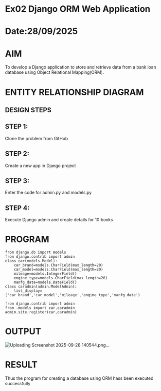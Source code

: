 # Ex02 Django ORM Web Application
# Date:28/09/2025
# AIM
To develop a Django application to store and retrieve data from a bank loan database using Object Relational Mapping(ORM).

# ENTITY RELATIONSHIP DIAGRAM
## DESIGN STEPS
## STEP 1:
Clone the problem from GitHub

## STEP 2:
Create a new app in Django project

## STEP 3:
Enter the code for admin.py and models.py

## STEP 4:
Execute Django admin and create details for 10 books

# PROGRAM
```
from django.db import models
from django.contrib import admin
class car(models.Model):
    car_brand=models.CharField(max_length=20)
    car_model=models.CharField(max_length=20)
    mileage=models.IntegerField()
    engine_type=models.CharField(max_length=20)
    manfg_date=models.DateField()
class caradmin(admin.ModelAdmin):
    list_display=('car_brand','car_model','mileage','engine_type','manfg_date')

from django.contrib import admin
from .models import car,caradmin
admin.site.register(car,caradmin)
```
# OUTPUT
![Uploading Screenshot 2025-09-28 140544.png…]()


# RESULT
Thus the program for creating a database using ORM hass been executed successfully
